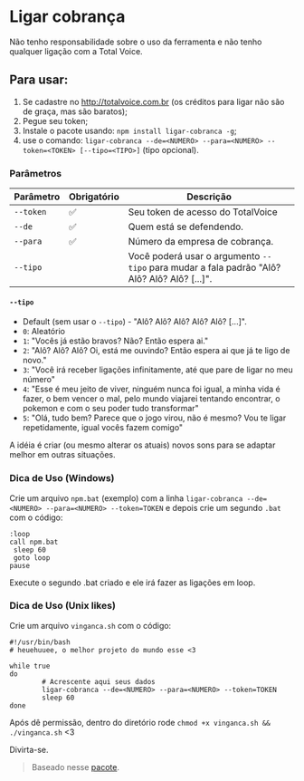 # Ligar cobrança

Não tenho responsabilidade sobre o uso da ferramenta e não tenho qualquer ligação com a Total Voice.
## Para usar:

1. Se cadastre no http://totalvoice.com.br (os créditos para ligar não são de graça, mas são baratos);
2. Pegue seu token;
3. Instale o pacote usando: `npm install ligar-cobranca -g`;
4. use o comando: `ligar-cobranca --de=<NUMERO> --para=<NUMERO> --token=<TOKEN> [--tipo=<TIPO>]` (tipo opcional).

### Parâmetros

| Parâmetro | Obrigatório        | Descrição                                                                                    |
|-----------|--------------------|----------------------------------------------------------------------------------------------|
| `--token` | :white_check_mark: | Seu token de acesso do TotalVoice                                                            |
| `--de`    | :white_check_mark: | Quem está se defendendo.                                                                     |
| `--para`  | :white_check_mark: | Número da empresa de cobrança.                                                               |
| `--tipo`  |                    | Você poderá usar o argumento `--tipo` para mudar a fala padrão "Alô? Alô? Alô? Alô? [...]".  |

#### `--tipo`

- Default (sem usar o `--tipo`) - "Alô? Alô? Alô? Alô? Alô? [...]".
- `0`: Aleatório  
- `1`: "Vocês já estão bravos? Não? Então espera ai."  
- `2`: "Alô? Alô? Alô? Oi, está me ouvindo? Então espera ai que já te ligo de novo."  
- `3`: "Você irá receber ligações infinitamente, até que pare de ligar no meu número"  
- `4`: "Esse é meu jeito de viver, ninguém nunca foi igual, a minha vida é fazer, o bem vencer o mal, pelo mundo viajarei tentando encontrar, o pokemon e com o seu poder tudo transformar"  
- `5`: "Olá, tudo bem? Parece que o jogo virou, não é mesmo? Vou te ligar repetidamente, igual vocês fazem comigo"  

A idéia é criar (ou mesmo alterar os atuais) novos sons para se adaptar melhor em outras situações.  

### Dica de Uso (Windows)  
  
Crie um arquivo `npm.bat` (exemplo) com a linha `ligar-cobranca --de=<NUMERO> --para=<NUMERO> --token=TOKEN` e depois crie um segundo `.bat` com o código:

```
:loop
call npm.bat
 sleep 60
 goto loop
pause
```
Execute o segundo .bat criado e ele irá fazer as ligações em loop.  


### Dica de Uso (Unix likes)

Crie um arquivo `vinganca.sh` com o código:
```shell
#!/usr/bin/bash
# heuehuuee, o melhor projeto do mundo esse <3

while true
do
        # Acrescente aqui seus dados
        ligar-cobranca --de=<NUMERO> --para=<NUMERO> --token=TOKEN
        sleep 60
done
```
Após dê permissão, dentro do diretório rode `chmod +x vinganca.sh && ./vinganca.sh` <3


Divirta-se.

> Baseado nesse [pacote](https://github.com/haskellcamargo/gemidao-do-zap).  

